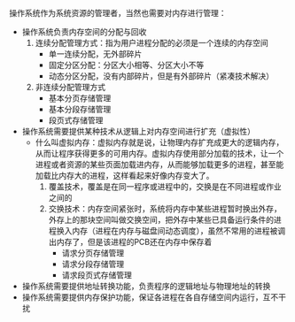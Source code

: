 操作系统作为系统资源的管理者，当然也需要对内存进行管理：

- 操作系统负责内存空间的分配与回收
  1. 连续分配管理方式：指为用户进程分配的必须是一个连续的内存空间
     - 单一连续分配，无外部碎片
     - 固定分区分配：分区大小相等、分区大小不等
     - 动态分区分配，没有内部碎片，但是有外部碎片（紧凑技术解决）
  2. 非连续分配管理方式
     - 基本分页存储管理
     - 基本分段存储管理
     - 段页式存储管理
- 操作系统需要提供某种技术从逻辑上对内存空间进行扩充（虚拟性）
  - 什么叫虚拟内存：虚拟内存就是说，让物理内存扩充成更大的逻辑内存，从而让程序获得更多的可用内存。虚拟内存使用部分加载的技术，让一个进程或者资源的某些页面加载进内存，从而能够加载更多的进程，甚至能加载比内存大的进程，这样看起来好像内存变大了。
    1. 覆盖技术，覆盖是在同一程序或进程中的，交换是在不同进程或作业之间的
    2. 交换技术：内存空间紧张时，系统将内存中某些进程暂时换出外存，外存上的那块空间叫做交换空间，把外存中某些已具备运行条件的进程换入内存（进程在内存与磁盘间动态调度），虽然不常用的进程被调出内存了，但是该进程的PCB还在内存中保存着
       - 请求分页存储管理
       - 请求分段存储管理
       - 请求段页式存储管理
- 操作系统需要提供地址转换功能，负责程序的逻辑地址与物理地址的转换
- 操作系统需要提供内存保护功能，保证各进程在各自存储空间内运行，互不干扰

